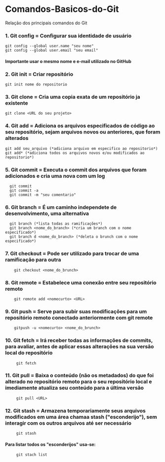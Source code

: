 # Comandos-Basicos-do-Git
Relação dos principais comandos do Git


### 1. Git config = Configurar sua identidade de usuário 
    git config --global user.name "seu nome"
    git config --global user.email "seu email"
   
#### Importante usar o mesmo nome e e-mail utilizado no GitHub 

### 2. Git init = Criar repositório 
    git init nome do repositorio
   
### 3. Git clone = Cria uma copia exata de um repositório ja existente
    git clone <URL do seu projeto>
    
### 4. Git add = Adiciona os arquivos especificados de código ao seu repositório, sejam arquivos novos ou anteriores, que foram alterados
    git add seu_arquivo (*adiciona arquivo em especifico ao repositorio*) 
    git add* (*adiciona todos os arquivos novos e/ou modificados ao repositorio*) 
    
 ### 5. Git commit = Executa o commit dos arquivos que foram adicionados e cria uma nova com um log 
      git commit
      git commit -a   
      git commit -m "seu comentario"
      
 ### 6. Git branch = É um caminho independete de desenvolvimento, uma alternativa 
      git branch (*lista todas as ramificações*)
      git branch <nome_do_branch> (*cria um branch com o nome especificado*)
      git branch d <nome_do_branch> (*deleta o brunch com o nome especificado*)
      
 ### 7. Git checkout = Pode ser utilizado para trocar de uma ramificação para outra
        git checkout <nome_do_brunch>
        
 ### 8. Git remote = Estabelece uma conexão entre seu repositório remoto
        git remote add <nomecurto> <URL>
        
 ### 9. Git push = Serve para subir suas modificações para um repositório remoto conectado anteriormente com git remote
        gitpush -u <nomecurto> <nome_do_brunch>
        
 ### 10. Git fetch = Irá receber todas as informações de commits, para avaliar, antes de aplicar essas alterações na sua versão local do repositório
         git fetch
         
 ### 11. Git pull = Baixa o conteúdo (não os metadados) do que foi alterado no repositório remoto para o seu repositório local e imediamente atualiza seu conteúdo para a última versão 
         git pull <URL>
         
 ### 12. Git stash = Armazena temporariamente seus arquivos modificados em uma área chamaa stash ("esconderijo"), sem interagir com os outros arquivos até ser necessário 
         git stash
 #### Para listar todos os "esconderijos" usa-se: 
         git stach list
      
      
